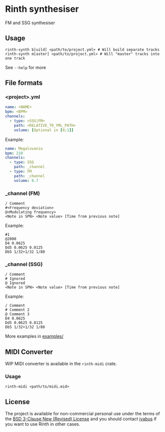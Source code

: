 # Rinth synthesiser

FM and SSG synthesiser

## Usage

```shell
rinth-synth b[uild] <path/to/project.yml> # Will build separate tracks 
rinth-synth m[aster] <path/to/project.yml> # Will "master" tracks into one track
```

See `--help` for more

## File formats

### \<project\>.yml

```yaml
name: <NAME>
bpm: <BPM>
channels:
  - type: <SSG|FM>
    path: <RELATIVE_TO_YML_PATH>
    volume: [Optional in [0;1]]
```

Example:

```yaml
name: Megalovania
bpm: 210
channels:
  - type: SSG
    path: _channel
  - type: FM
    path: _channel
    volume: 0.7
```

### _channel (FM)

```
/ Comment
#<Frequency deviation>
@<Modulating frequency>
<Note in SPN> <Note value> [Time from previous note]
```

Example:

```
#1
@2000
D4 0.0625
Dd5 0.0625 0.0125
Db5 1/32+1/32 1/80
```

### _channel (SSG)

```
/ Comment
# Ignored
@ Ignored
<Note in SPN> <Note value> [Time from previous note]
```

Example:

```
/ Comment
# Comment 2
@ Comment 3
D4 0.0625
Dd5 0.0625 0.0125
Db5 1/32+1/32 1/80
```
More examples in [examples/](./examples)

## MIDI Converter

WIP MIDI converter is available in the `rinth-midi` crate.

### Usage

```shell
rinth-midi <path/to/midi.mid>
```

## License

The project is available for non-commercial personal use under the terms of the [BSD 3-Clause New (Revised) License](./LICENSE) and you should contact [ivabus](https://sr.ht/~ivabus) if you want to use Rinth in other cases.
